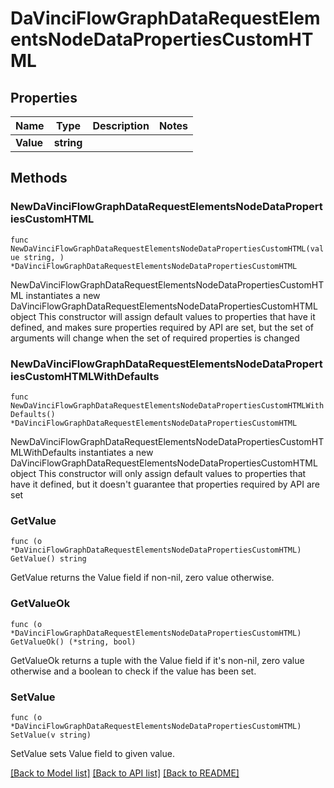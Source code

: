 # DaVinciFlowGraphDataRequestElementsNodeDataPropertiesCustomHTML

## Properties

Name | Type | Description | Notes
------------ | ------------- | ------------- | -------------
**Value** | **string** |  | 

## Methods

### NewDaVinciFlowGraphDataRequestElementsNodeDataPropertiesCustomHTML

`func NewDaVinciFlowGraphDataRequestElementsNodeDataPropertiesCustomHTML(value string, ) *DaVinciFlowGraphDataRequestElementsNodeDataPropertiesCustomHTML`

NewDaVinciFlowGraphDataRequestElementsNodeDataPropertiesCustomHTML instantiates a new DaVinciFlowGraphDataRequestElementsNodeDataPropertiesCustomHTML object
This constructor will assign default values to properties that have it defined,
and makes sure properties required by API are set, but the set of arguments
will change when the set of required properties is changed

### NewDaVinciFlowGraphDataRequestElementsNodeDataPropertiesCustomHTMLWithDefaults

`func NewDaVinciFlowGraphDataRequestElementsNodeDataPropertiesCustomHTMLWithDefaults() *DaVinciFlowGraphDataRequestElementsNodeDataPropertiesCustomHTML`

NewDaVinciFlowGraphDataRequestElementsNodeDataPropertiesCustomHTMLWithDefaults instantiates a new DaVinciFlowGraphDataRequestElementsNodeDataPropertiesCustomHTML object
This constructor will only assign default values to properties that have it defined,
but it doesn't guarantee that properties required by API are set

### GetValue

`func (o *DaVinciFlowGraphDataRequestElementsNodeDataPropertiesCustomHTML) GetValue() string`

GetValue returns the Value field if non-nil, zero value otherwise.

### GetValueOk

`func (o *DaVinciFlowGraphDataRequestElementsNodeDataPropertiesCustomHTML) GetValueOk() (*string, bool)`

GetValueOk returns a tuple with the Value field if it's non-nil, zero value otherwise
and a boolean to check if the value has been set.

### SetValue

`func (o *DaVinciFlowGraphDataRequestElementsNodeDataPropertiesCustomHTML) SetValue(v string)`

SetValue sets Value field to given value.



[[Back to Model list]](../README.md#documentation-for-models) [[Back to API list]](../README.md#documentation-for-api-endpoints) [[Back to README]](../README.md)


